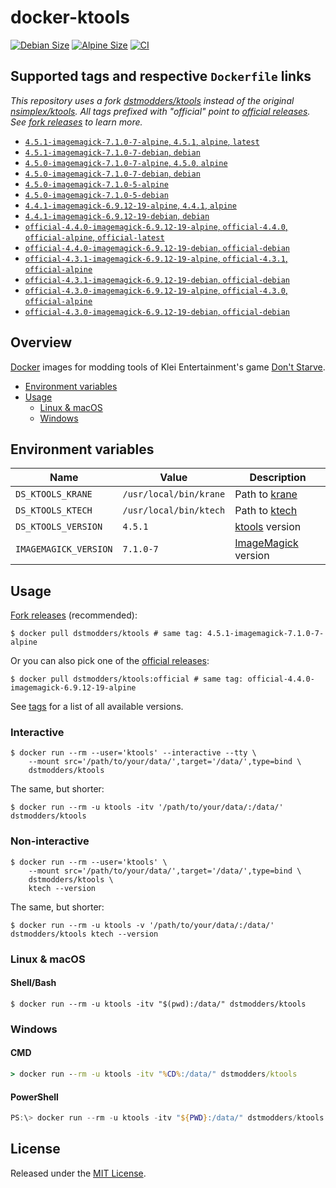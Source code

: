 # docker-ktools

[![Debian Size](https://img.shields.io/docker/image-size/dstmodders/ktools/debian?label=debian%20size)](https://hub.docker.com/r/dstmodders/ktools)
[![Alpine Size](https://img.shields.io/docker/image-size/dstmodders/ktools/alpine?label=alpine%20size)](https://hub.docker.com/r/dstmodders/ktools)
[![CI](https://img.shields.io/github/workflow/status/dstmodders/docker-ktools/CI?label=ci)](https://github.com/dstmodders/docker-ktools/actions/workflows/ci.yml)

## Supported tags and respective `Dockerfile` links

_This repository uses a fork [dstmodders/ktools][] instead of the original
[nsimplex/ktools][]. All tags prefixed with "official" point to
[official releases][]. See [fork releases][] to learn more._

- [`4.5.1-imagemagick-7.1.0-7-alpine`, `4.5.1`, `alpine`, `latest`](https://github.com/dstmodders/docker-ktools/blob/60e9d78f7898c303bbe59e7a03ebd1cb64759bdb/latest/alpine/Dockerfile)
- [`4.5.1-imagemagick-7.1.0-7-debian`, `debian`](https://github.com/dstmodders/docker-ktools/blob/60e9d78f7898c303bbe59e7a03ebd1cb64759bdb/latest/debian/Dockerfile)
- [`4.5.0-imagemagick-7.1.0-7-alpine`, `4.5.0`, `alpine`](https://github.com/dstmodders/docker-ktools/blob/60e9d78f7898c303bbe59e7a03ebd1cb64759bdb/latest/alpine/Dockerfile)
- [`4.5.0-imagemagick-7.1.0-7-debian`, `debian`](https://github.com/dstmodders/docker-ktools/blob/60e9d78f7898c303bbe59e7a03ebd1cb64759bdb/latest/debian/Dockerfile)
- [`4.5.0-imagemagick-7.1.0-5-alpine`](https://github.com/dstmodders/docker-ktools/blob/ef2d40c3fc2e675ca492371e0e539f13449a1846/latest/alpine/Dockerfile)
- [`4.5.0-imagemagick-7.1.0-5-debian`](https://github.com/dstmodders/docker-ktools/blob/ef2d40c3fc2e675ca492371e0e539f13449a1846/latest/debian/Dockerfile)
- [`4.4.1-imagemagick-6.9.12-19-alpine`, `4.4.1`, `alpine`](https://github.com/dstmodders/docker-ktools/blob/60e9d78f7898c303bbe59e7a03ebd1cb64759bdb/latest/alpine/Dockerfile)
- [`4.4.1-imagemagick-6.9.12-19-debian`, `debian`](https://github.com/dstmodders/docker-ktools/blob/60e9d78f7898c303bbe59e7a03ebd1cb64759bdb/latest/debian/Dockerfile)
- [`official-4.4.0-imagemagick-6.9.12-19-alpine`, `official-4.4.0`, `official-alpine`, `official-latest`](https://github.com/dstmodders/docker-ktools/blob/60e9d78f7898c303bbe59e7a03ebd1cb64759bdb/official/alpine/Dockerfile)
- [`official-4.4.0-imagemagick-6.9.12-19-debian`, `official-debian`](https://github.com/dstmodders/docker-ktools/blob/60e9d78f7898c303bbe59e7a03ebd1cb64759bdb/official/debian/Dockerfile)
- [`official-4.3.1-imagemagick-6.9.12-19-alpine`, `official-4.3.1`, `official-alpine`](https://github.com/dstmodders/docker-ktools/blob/60e9d78f7898c303bbe59e7a03ebd1cb64759bdb/official/alpine/Dockerfile)
- [`official-4.3.1-imagemagick-6.9.12-19-debian`, `official-debian`](https://github.com/dstmodders/docker-ktools/blob/60e9d78f7898c303bbe59e7a03ebd1cb64759bdb/official/debian/Dockerfile)
- [`official-4.3.0-imagemagick-6.9.12-19-alpine`, `official-4.3.0`, `official-alpine`](https://github.com/dstmodders/docker-ktools/blob/60e9d78f7898c303bbe59e7a03ebd1cb64759bdb/official/alpine/Dockerfile)
- [`official-4.3.0-imagemagick-6.9.12-19-debian`, `official-debian`](https://github.com/dstmodders/docker-ktools/blob/60e9d78f7898c303bbe59e7a03ebd1cb64759bdb/official/debian/Dockerfile)

## Overview

[Docker][] images for modding tools of Klei Entertainment's game
[Don't Starve][].

- [Environment variables](#environment-variables)
- [Usage](#usage)
  - [Linux & macOS](#linux--macos)
  - [Windows](#windows)

## Environment variables

| Name                  | Value                  | Description             |
| --------------------- | ---------------------- | ----------------------- |
| `DS_KTOOLS_KRANE`     | `/usr/local/bin/krane` | Path to [krane][]       |
| `DS_KTOOLS_KTECH`     | `/usr/local/bin/ktech` | Path to [ktech][]       |
| `DS_KTOOLS_VERSION`   | `4.5.1`                | [ktools][] version      |
| `IMAGEMAGICK_VERSION` | `7.1.0-7`              | [ImageMagick][] version |

## Usage

[Fork releases][] (recommended):

```shell
$ docker pull dstmodders/ktools # same tag: 4.5.1-imagemagick-7.1.0-7-alpine
```

Or you can also pick one of the [official releases][]:

```shell
$ docker pull dstmodders/ktools:official # same tag: official-4.4.0-imagemagick-6.9.12-19-alpine
```

See [tags][] for a list of all available versions.

### Interactive

```shell
$ docker run --rm --user='ktools' --interactive --tty \
    --mount src='/path/to/your/data/',target='/data/',type=bind \
    dstmodders/ktools
```

The same, but shorter:

```shell
$ docker run --rm -u ktools -itv '/path/to/your/data/:/data/' dstmodders/ktools
```

### Non-interactive

```shell
$ docker run --rm --user='ktools' \
    --mount src='/path/to/your/data/',target='/data/',type=bind \
    dstmodders/ktools \
    ktech --version
```

The same, but shorter:

```shell
$ docker run --rm -u ktools -v '/path/to/your/data/:/data/' dstmodders/ktools ktech --version
```

### Linux & macOS

#### Shell/Bash

```shell
$ docker run --rm -u ktools -itv "$(pwd):/data/" dstmodders/ktools
```

### Windows

#### CMD

```cmd
> docker run --rm -u ktools -itv "%CD%:/data/" dstmodders/ktools
```

#### PowerShell

```powershell
PS:\> docker run --rm -u ktools -itv "${PWD}:/data/" dstmodders/ktools
```

## License

Released under the [MIT License](https://opensource.org/licenses/MIT).

[@nsimplex]: https://github.com/nsimplex
[docker]: https://www.docker.com/
[don't starve]: https://www.klei.com/games/dont-starve
[dstmodders/ktools]: https://github.com/dstmodders/ktools
[fork releases]: https://github.com/dstmodders/ktools/releases
[gcc]: https://gcc.gnu.org/
[imagemagick]: https://imagemagick.org/index.php
[krane]: https://github.com/nsimplex/ktools#krane
[ktech]: https://github.com/nsimplex/ktools#ktech
[ktools]: https://github.com/nsimplex/ktools
[latest state]: https://github.com/nsimplex/ktools/tree/a1d1362bdb2b9aa9146d7177fbf0e351eab414ba
[nsimplex/ktools]: https://github.com/nsimplex/ktools
[official releases]: https://github.com/nsimplex/ktools/releases
[official]: https://github.com/nsimplex/ktools/releases
[tags]: https://hub.docker.com/r/dstmodders/ktools/tags
[v4.4.0]: https://github.com/dstmodders/ktools/releases/tag/4.4.0
[v4.4.1]: https://github.com/dstmodders/ktools/releases/tag/v4.4.1
